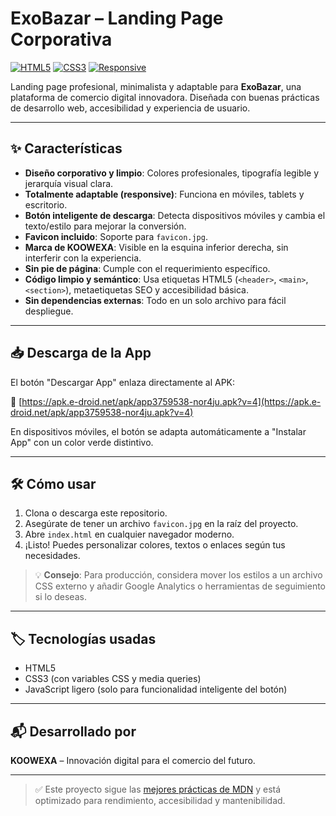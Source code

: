 # ExoBazar – Landing Page Corporativa

[![HTML5](https://img.shields.io/badge/HTML5-E34F26?style=flat&logo=html5&logoColor=white)](https://developer.mozilla.org/es/docs/Web/Guide/HTML/HTML5)
[![CSS3](https://img.shields.io/badge/CSS3-1572B6?style=flat&logo=css3&logoColor=white)](https://developer.mozilla.org/es/docs/Web/CSS)
[![Responsive](https://img.shields.io/badge/Responsive-Design-green)](https://developer.mozilla.org/es/docs/Learn/CSS/CSS_layout/Responsive_Design)

Landing page profesional, minimalista y adaptable para **ExoBazar**, una plataforma de comercio digital innovadora. Diseñada con buenas prácticas de desarrollo web, accesibilidad y experiencia de usuario.

---

## ✨ Características

- **Diseño corporativo y limpio**: Colores profesionales, tipografía legible y jerarquía visual clara.
- **Totalmente adaptable (responsive)**: Funciona en móviles, tablets y escritorio.
- **Botón inteligente de descarga**: Detecta dispositivos móviles y cambia el texto/estilo para mejorar la conversión.
- **Favicon incluido**: Soporte para `favicon.jpg`.
- **Marca de KOOWEXA**: Visible en la esquina inferior derecha, sin interferir con la experiencia.
- **Sin pie de página**: Cumple con el requerimiento específico.
- **Código limpio y semántico**: Usa etiquetas HTML5 (`<header>`, `<main>`, `<section>`), metaetiquetas SEO y accesibilidad básica.
- **Sin dependencias externas**: Todo en un solo archivo para fácil despliegue.

---

## 📥 Descarga de la App

El botón "Descargar App" enlaza directamente al APK:

🔗 [https://apk.e-droid.net/apk/app3759538-nor4ju.apk?v=4](https://apk.e-droid.net/apk/app3759538-nor4ju.apk?v=4)

En dispositivos móviles, el botón se adapta automáticamente a "Instalar App" con un color verde distintivo.

---

## 🛠️ Cómo usar

1. Clona o descarga este repositorio.
2. Asegúrate de tener un archivo `favicon.jpg` en la raíz del proyecto.
3. Abre `index.html` en cualquier navegador moderno.
4. ¡Listo! Puedes personalizar colores, textos o enlaces según tus necesidades.

> 💡 **Consejo**: Para producción, considera mover los estilos a un archivo CSS externo y añadir Google Analytics o herramientas de seguimiento si lo deseas.

---

## 🏷️ Tecnologías usadas

- HTML5
- CSS3 (con variables CSS y media queries)
- JavaScript ligero (solo para funcionalidad inteligente del botón)

---

## 📬 Desarrollado por

**KOOWEXA** – Innovación digital para el comercio del futuro.

---

> ✅ Este proyecto sigue las [mejores prácticas de MDN](https://developer.mozilla.org/) y está optimizado para rendimiento, accesibilidad y mantenibilidad.
